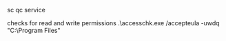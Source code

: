 sc qc service

checks for read and write permissions
.\accesschk.exe /accepteula -uwdq "C:\Program Files\"

